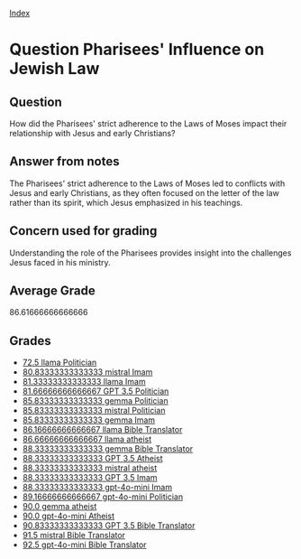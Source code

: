 
[Index](../../index.md)
# Question Pharisees' Influence on Jewish Law
## Question
How did the Pharisees' strict adherence to the Laws of Moses impact their relationship with Jesus and early Christians?

## Answer from notes
The Pharisees' strict adherence to the Laws of Moses led to conflicts with Jesus and early Christians, as they often focused on the letter of the law rather than its spirit, which Jesus emphasized in his teachings.

## Concern used for grading
Understanding the role of the Pharisees provides insight into the challenges Jesus faced in his ministry.

## Average Grade
86.61666666666666

## Grades
 * [72.5 llama Politician](../answers/llama_Politician/Pharisees__Influence_on_Jewish_Law.md)
 * [80.83333333333333 mistral Imam](../answers/mistral_Imam/Pharisees__Influence_on_Jewish_Law.md)
 * [81.33333333333333 llama Imam](../answers/llama_Imam/Pharisees__Influence_on_Jewish_Law.md)
 * [81.66666666666667 GPT 3.5 Politician](../answers/GPT_3.5_Politician/Pharisees__Influence_on_Jewish_Law.md)
 * [85.83333333333333 gemma Politician](../answers/gemma_Politician/Pharisees__Influence_on_Jewish_Law.md)
 * [85.83333333333333 mistral Politician](../answers/mistral_Politician/Pharisees__Influence_on_Jewish_Law.md)
 * [85.83333333333333 gemma Imam](../answers/gemma_Imam/Pharisees__Influence_on_Jewish_Law.md)
 * [86.16666666666667 llama Bible Translator](../answers/llama_Bible_Translator/Pharisees__Influence_on_Jewish_Law.md)
 * [86.66666666666667 llama atheist](../answers/llama_atheist/Pharisees__Influence_on_Jewish_Law.md)
 * [88.33333333333333 gemma Bible Translator](../answers/gemma_Bible_Translator/Pharisees__Influence_on_Jewish_Law.md)
 * [88.33333333333333 GPT 3.5 Atheist](../answers/GPT_3.5_Atheist/Pharisees__Influence_on_Jewish_Law.md)
 * [88.33333333333333 mistral atheist](../answers/mistral_atheist/Pharisees__Influence_on_Jewish_Law.md)
 * [88.33333333333333 GPT 3.5 Imam](../answers/GPT_3.5_Imam/Pharisees__Influence_on_Jewish_Law.md)
 * [88.33333333333333 gpt-4o-mini Imam](../answers/gpt-4o-mini_Imam/Pharisees__Influence_on_Jewish_Law.md)
 * [89.16666666666667 gpt-4o-mini Politician](../answers/gpt-4o-mini_Politician/Pharisees__Influence_on_Jewish_Law.md)
 * [90.0 gemma atheist](../answers/gemma_atheist/Pharisees__Influence_on_Jewish_Law.md)
 * [90.0 gpt-4o-mini Atheist](../answers/gpt-4o-mini_Atheist/Pharisees__Influence_on_Jewish_Law.md)
 * [90.83333333333333 GPT 3.5 Bible Translator](../answers/GPT_3.5_Bible_Translator/Pharisees__Influence_on_Jewish_Law.md)
 * [91.5 mistral Bible Translator](../answers/mistral_Bible_Translator/Pharisees__Influence_on_Jewish_Law.md)
 * [92.5 gpt-4o-mini Bible Translator](../answers/gpt-4o-mini_Bible_Translator/Pharisees__Influence_on_Jewish_Law.md)
